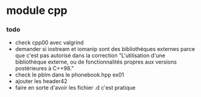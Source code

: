 # module cpp

### todo
- check cpp00 avec valgrind
- demander si iostream et iomanip sont des bibliothèques externes parce que c'est pas autorisé dans la correction
"L'utilisation d'une bibliothèque externe, ou de fonctionnalités propres aux versions postérieures à C++98."
- check le pblm dans le phonebook.hpp ex01
- ajouter les header42
- faire en sorte d'avoir les fichier .d c'est pratique